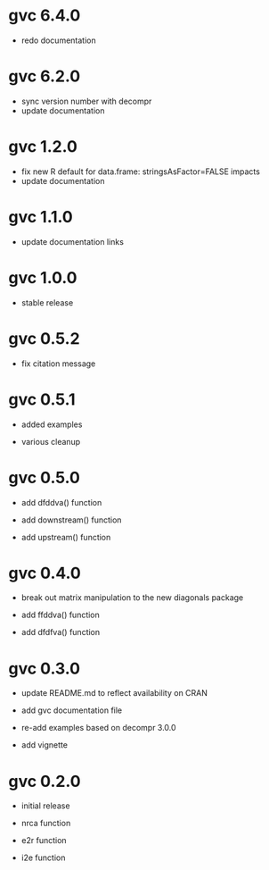 gvc 6.4.0
=================
* redo documentation


gvc 6.2.0
=================
* sync version number with decompr
* update documentation

gvc 1.2.0
=================

* fix new R default for data.frame: stringsAsFactor=FALSE impacts
* update documentation


gvc 1.1.0
=================

* update documentation links 


gvc 1.0.0
=================

* stable release


gvc 0.5.2
=================

* fix citation message


gvc 0.5.1
=================

* added examples

* various cleanup


gvc 0.5.0
=================

* add dfddva() function

* add downstream() function

* add upstream() function


gvc 0.4.0
=================

* break out matrix manipulation to the new diagonals package

* add ffddva() function

* add dfdfva() function


gvc 0.3.0
=================

* update README.md to reflect availability on CRAN

* add gvc documentation file

* re-add examples based on decompr 3.0.0

* add vignette


gvc 0.2.0
=================

* initial release

* nrca function

* e2r function

* i2e function